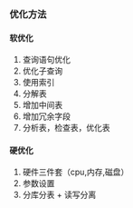 ### 优化方法

#### 软优化

1. 查询语句优化
2. 优化子查询
3. 使用索引
4. 分解表
5. 增加中间表
6. 增加冗余字段
7. 分析表，检查表，优化表

#### 硬优化

1. 硬件三件套（cpu,内存,磁盘）
2. 参数设置
3. 分库分表 + 读写分离